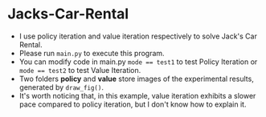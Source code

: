 # Jacks-Car-Rental
- I use policy iteration and value iteration respectively to solve Jack's Car Rental.
- Please run `main.py` to execute this program.
- You can modify code in main.py `mode == test1` to test Policy Iteration or `mode == test2` to test Value Iteration.
- Two folders **policy** and **value** store images of the experimental results, generated by `draw_fig()`.
- It's worth noticing that, in this example, value iteration exhibits a slower pace compared to policy iteration, but I don't know how to explain it.
